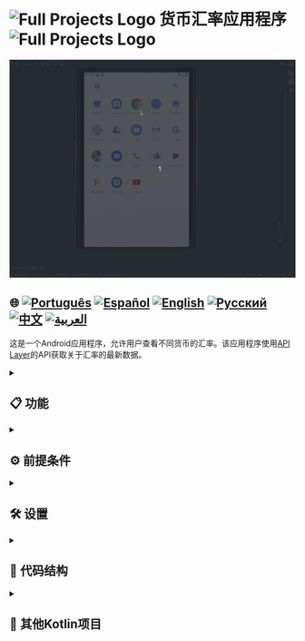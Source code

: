 # <img src="https://cdn-icons-png.flaticon.com/128/4300/4300493.png" alt="Full Projects Logo" width="42" height="30" /> 货币汇率应用程序  <img src="https://cdn-icons-png.flaticon.com/128/4300/4300493.png" alt="Full Projects Logo" width="42" height="30" />

![使用演示](./assets/currencyConverter.gif)

## 🌐 [![Português](https://img.shields.io/badge/Português-green)](https://github.com/SamuelRocha91/kotlinExchangeRate/blob/main/README.md) [![Español](https://img.shields.io/badge/Español-yellow)](https://github.com/SamuelRocha91/kotlinExchangeRate/blob/main/README_es.md) [![English](https://img.shields.io/badge/English-blue)](https://github.com/SamuelRocha91/kotlinExchangeRate/blob/main/README_en.md) [![Русский](https://img.shields.io/badge/Русский-lightgrey)](https://github.com/SamuelRocha91/kotlinExchangeRate/blob/main/README_ru.md) [![中文](https://img.shields.io/badge/中文-red)](https://github.com/SamuelRocha91/kotlinExchangeRate/blob/main/README_ch.md) [![العربية](https://img.shields.io/badge/العربية-orange)](https://github.com/SamuelRocha91/kotlinExchangeRate/blob/main/README_ar.md)

这是一个Android应用程序，允许用户查看不同货币的汇率。该应用程序使用[API Layer](https://apilayer.com/)的API获取关于汇率的最新数据。

<details>
  <summary><h2>📋 功能</h2></summary>

  - 显示可用货币的列表。
  - 允许用户选择货币并查看其汇率。
  - 错误处理以改善用户体验。

</details>

<details>
  <summary><h2>⚙️ 前提条件</h2></summary>

  - Android Studio
  - Gradle

</details>

<details>
  <summary><h2>🛠️ 设置</h2></summary>

  ### 1. 在API Layer注册
  在使用应用程序之前，您需要在[API Layer](https://apilayer.com/)注册以获得API密钥。

  ### 2. 添加API密钥
  注册后，将您的API密钥添加到项目的`gradle.properties`文件中：
  ```properties
  API_KEY="您的_api_密钥"
  ```

  ### 3. 依赖项
  确保在您的`build.gradle`文件中有以下依赖项：
  ```groovy
  dependencies {
      implementation 'com.squareup.retrofit2:retrofit:2.9.0'
      implementation 'com.squareup.retrofit2:converter-gson:2.9.0'
      implementation 'org.jetbrains.kotlinx:kotlinx-coroutines-android:1.5.2'
      implementation 'com.google.android.material:material:1.4.0'
  }
  ```

  ### 4. 运行应用程序
  1. 在Android Studio中打开项目。
  2. 确保您的Android设备或模拟器已正确配置。
  3. 从Android Studio运行应用程序。

</details>

<details>
  <summary><h2>📂 代码结构</h2></summary>

  应用程序的结构如下：
  - `MainActivity`: 处理业务逻辑和UI交互的主活动。
  - `ApiLayer`: 使用Retrofit与API Layer的API进行通信的API层。
  - `MainViewModel`: 管理UI状态并进行API调用的ViewModel类。
  - `activity_main.xml`: 主活动的XML布局。

</details>

<details>
  <summary><h2>📁 其他Kotlin项目</h2></summary>

  - ☀️ [Weather App](https://github.com/SamuelRocha91/kotlinWeatherApp/blob/main/README_ch.md)
  - 👤 [Social Login](https://github.com/SamuelRocha91/kotlinLoginSocial/blob/main/README_ch.md)
  - 📜 [Virtual Menu](https://github.com/SamuelRocha91/kotlinVirtualMenu/blob/main/README_ch.md)

</details>

